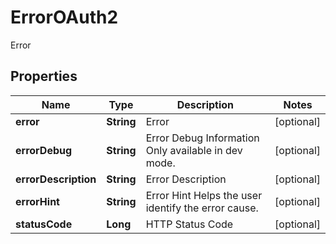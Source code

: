 

# ErrorOAuth2

Error

## Properties

| Name | Type | Description | Notes |
|------------ | ------------- | ------------- | -------------|
|**error** | **String** | Error |  [optional] |
|**errorDebug** | **String** | Error Debug Information  Only available in dev mode. |  [optional] |
|**errorDescription** | **String** | Error Description |  [optional] |
|**errorHint** | **String** | Error Hint  Helps the user identify the error cause. |  [optional] |
|**statusCode** | **Long** | HTTP Status Code |  [optional] |



